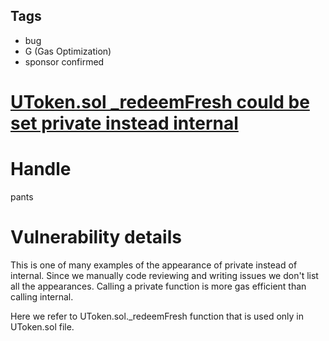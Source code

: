 ## Tags

- bug
- G (Gas Optimization)
- sponsor confirmed

# [UToken.sol _redeemFresh could be set private instead internal](https://github.com/code-423n4/2021-10-union-findings/issues/95) 

# Handle

pants


# Vulnerability details

This is one of many examples of the appearance of private instead of internal. Since we manually code reviewing and writing issues we don't list all the appearances.
Calling a private function is more gas efficient than calling internal. 

Here we refer to UToken.sol._redeemFresh function that is used only in UToken.sol file. 

